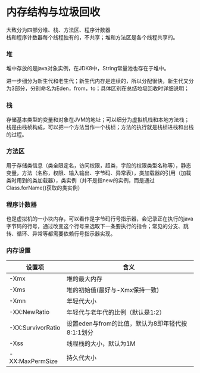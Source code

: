 内存结构与垃圾回收
====
大致分为四部分堆、栈、方法区、程序计数器<br>
栈和程序计数器每个线程独有的，不共享；堆和方法区是各个线程共享的。
### 堆
堆中存放的是java对象实例，在JDK8中，String常量池也存在于堆中。

进一步细分为新生代和老生代；新生代内存是连续的，所以分配很快，新生代又分为3部分，分别命名为Eden，from，to；具体区别在总结垃圾回收时详细说明；

### 栈
存储基本类型的变量和对象在JVM的地址；可以细分为虚拟机栈和本地方法栈；栈是由栈桢构成，可以把一个方法当作一个栈桢；方法的执行就是栈桢进栈和出栈的过程。

### 方法区
用于存储类信息（类全限定名，访问权限，超类，字段的权限类型名称等），静态变量，方法（名称，权限、输入输出、字节码、异常表），类加载器的引用（加载类时用到的类加载器），类实例（并不是指new的实例，而是通过Class.forName()获取的类实例）

### 程序计数器
也是虚拟机的一小块内存，可以看作是字节码行号指示器，会记录正在执行的java字节码的行号，通过改变这个行号来选取下一条要执行的指令；常见的分支、跳转、循环、异常等都需要依赖行号指示器实现。

### 内存设置
设置项|含义
--|--
-Xmx|堆的最大内存|
-Xms|堆的初始值(最好与-Xmx保持一致)|
-Xmn|年轻代大小
-XX:NewRatio|年轻代与老年代的比例（默认是1:2）
-XX:SurvivorRatio|设置eden与from的比值，默认为8即年轻代按8:1:1划分
-Xss|线程栈的大小，默认为1M
-XX:MaxPermSize|持久代大小


